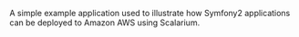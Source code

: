 A simple example application used to illustrate how Symfony2 applications can be deployed to Amazon AWS using Scalarium.

